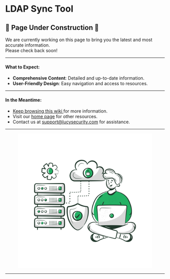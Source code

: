 # LDAP Sync Tool

## 🚧 Page Under Construction 🚧

We are currently working on this page to bring you the latest and most accurate information.\
Please check back soon!

***

#### What to Expect:

* **Comprehensive Content**: Detailed and up-to-date information.
* **User-Friendly Design**: Easy navigation and access to resources.

***

#### In the Meantime:

* [Keep browsing this wiki ](../../../../)for more information.
* Visit our [home page](https://lucysecurity.com) for other resources.
* Contact us at [support@lucysecurity.com](mailto:support@lucysecurity.com) for assistance.

***

<figure><img src="../../../../.gitbook/assets/page-under-construction.svg" alt=""><figcaption></figcaption></figure>

***
